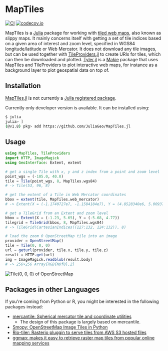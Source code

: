 # MapTiles

[![CI](https://github.com/JuliaGeo/MapTiles.jl/workflows/CI/badge.svg)](https://github.com/JuliaGeo/MapTiles.jl/actions?query=workflow%3ACI)
[![codecov.io](http://codecov.io/github/JuliaGeo/MapTiles.jl/coverage.svg?branch=master)](http://codecov.io/github/JuliaGeo/MapTiles.jl?branch=master)

MapTiles is a [Julia](https://julialang.org/) package for working with
[tiled web maps](https://en.wikipedia.org/wiki/Tiled_web_map), also known as slippy maps.
It mainly concerns itself with getting a set of tile indices based on a given area of
interest and zoom level, specified in WGS84 longitude/latitude or Web Mercator.
It does not download any tile images, but can be used together with
[TileProviders.jl](https://github.com/JuliaGeo/TileProviders.jl) to create URIs for tiles,
which can then be downloaded and plotted. [Tyler.jl](https://github.com/MakieOrg/Tyler.jl)
is a [Makie](http://makie.org/) package that uses MapTiles and TileProviders to plot
interactive web maps, for instance as a background layer to plot geospatial data on top of.

## Installation

[MapTiles.jl](https://github.com/JuliaGeo/MapTiles.jl) is not currently a [Julia registered package](https://juliapackages.com/).

Currently only developer version is available. It can be installed using:

```bash
$ julia
julia> ]
(@v1.8) pkg> add https://github.com/JuliaGeo/MapTiles.jl
```

## Usage

```julia
using MapTiles, TileProviders
import HTTP, ImageMagick
using GeoInterface: Extent, extent

# get a single Tile with x, y and z index from a point and zoom level
point_wgs = (-105.0, 40.0)
tile = Tile(point_wgs, 8, MapTiles.wgs84)
# -> Tile(53, 96, 8)

# get the extent of a Tile in Web Mercator coordinates
bbox = extent(tile, MapTiles.web_mercator)
# -> Extent(X = (-1.1740727e7, -1.1584184e7), Y = (4.8528340e6, 5.0093770e6))

# get a TileGrid from an Extent and zoom level
bbox = Extent(X = (-1.23, 5.65), Y = (-5.68, 4.77))
tilegrid = TileGrid(bbox, 8, MapTiles.wgs84)
# -> TileGrid(CartesianIndices((127:132, 124:132)), 8)

# load the zoom 0 OpenStreetMap tile into an image
provider = OpenStreetMap()
tile = Tile(0, 0, 0)
url = geturl(provider, tile.x, tile.y, tile.z)
result = HTTP.get(url)
img = ImageMagick.readblob(result.body)
# -> 256×256 Array{RGB{N0f8},2}
```

![Tile(0, 0, 0) of OpenStreetMap](https://user-images.githubusercontent.com/4471859/213268199-bacda46b-8b16-4695-befb-25ae10898693.png)

## Packages in other Languages
If you're coming from Python or R, you might be interested in the following packages instead:
- [mercantile: Spherical mercator tile and coordinate utilities](https://github.com/mapbox/mercantile)
  - The design of this package is largely based on mercantile.
- [Smopy: OpenStreetMap Image Tiles in Python](https://github.com/rossant/smopy)
- [Rio-tiler: Rasterio pluggin to serve tiles from AWS S3 hosted files](https://github.com/mapbox/rio-tiler)
- [ggmap: makes it easy to retrieve raster map tiles from popular online mapping services](https://github.com/dkahle/ggmap)
